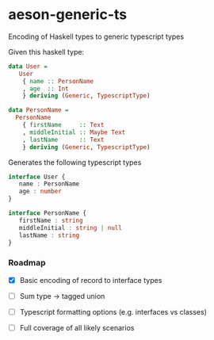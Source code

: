 # aeson-generic-ts

Encoding of Haskell types to generic typescript types

Given this haskell type:

```haskell
data User = 
   User
    { name :: PersonName
    , age  :: Int
    } deriving (Generic, TypescriptType)

data PersonName =
  PersonName
    { firstName     :: Text
    , middleInitial :: Maybe Text
    , lastName      :: Text
    } deriving (Generic, TypescriptType)

```

Generates the following typescript types

```typescript
interface User {
   name : PersonName
   age : number
}

interface PersonName {
   firstName : string
   middleInitial : string | null
   lastName : string
}
```

### Roadmap

- [x] Basic encoding of record to interface types
- [ ] Sum type -> tagged union
- [ ] Typescript formatting options (e.g. interfaces vs classes)
- [ ] Full coverage of all likely scenarios

